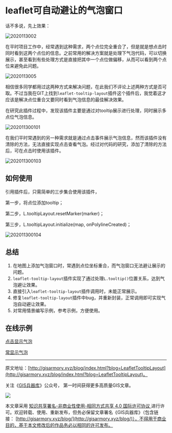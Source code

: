 # leaflet可自动避让的气泡窗口



话不多说，先上效果：

![2020113002](F:\myself\gisarmory\Leaflet.TooltipLayout\2020113002.gif)



在平时项目工作中，经常遇到这种需求，两个点位完全重合了，但是就是想点击时同时看到这两个点位的信息。之前常用的解决方案就是处理下气泡代码，可以切换展示，甚至看到有些处理方式是直接把其中一个点位做偏移，从而可以看到两个点位来避免此问题。

![2020113005](F:\myself\gisarmory\Leaflet.TooltipLayout\2020113005.gif)

相信很多同学都用过这两种方式来解决问题，在此我们不评论上述两种方式是否可取。不过当我在GIT上找到`leaflet-tooltip-layout`插件这个插件后，我觉着这才应该是解决点位重合又要同时看到气泡信息的最佳解决效果。

在研究此插件过程中，发现该插件主要是通过对tooltip展示进行处理，同时展示多点位气泡信息。

![202011300101](F:\myself\gisarmory\Leaflet.TooltipLayout\202011300101.png)

在我们平时常遇到的另一种需求就是通过点击事件展示气泡信息，然而该插件没有清除的方法，无法直接实现点击查看气泡。经过对代码的研究，添加了清除的方法后，可在点击时使用该插件。

![202011300103](F:\myself\gisarmory\Leaflet.TooltipLayout\202011300103.png)

## 如何使用

引用插件后，只需简单的三步集合使用该插件，

第一步，将点位添加tooltip；

第二步，L.tooltipLayout.resetMarker(marker)；

第三步，L.tooltipLayout.initialize(map, onPolylineCreated)；

![202011300104](F:\myself\gisarmory\Leaflet.TooltipLayout\202011300104.png)

## 总结

1. 在地图上添加气泡窗口时，常遇到点位坐标重合，而气泡窗口无法避让展示的问题。
2. `leaflet-tooltip-layout`插件实现了通过处理`L.tooltip()`位置关系，达到气泡避让效果。
3. 直接引入`leaflet-tooltip-layout`插件调用时，未能正常展示。
4. 修复`leaflet-tooltip-layout`插件中bug，并重新封装，正常调用即可实现气泡自动避让效果。
5. 对常用情景编写示例，参考示例，方便使用。



## 在线示例

[点击显示气泡](http://gisarmory.xyz/blog/index.html?demo=LeafletTooltipLayout1)

[常显示气泡](http://gisarmory.xyz/blog/index.html?demo=LeafletTooltipLayout2)




* * *

原文地址：[http://gisarmory.xyz/blog/index.html?blog=LeafletTooltipLayout](http://gisarmory.xyz/blog/index.html?blog=LeafletTooltipLayout)。

关注《[GIS兵器库](http://gisarmory.xyz/blog/index.html?blog=wechat)》公众号， 第一时间获得更多高质量GIS文章。

![](http://blogimage.gisarmory.xyz/20200923063756.png)

本文章采用 [知识共享署名-非商业性使用-相同方式共享 4.0 国际许可协议 ](https://creativecommons.org/licenses/by-nc-sa/4.0/deed.zh)进行许可。欢迎转载、使用、重新发布，但务必保留文章署名《GIS兵器库》（包含链接：  [http://gisarmory.xyz/blog/](http://gisarmory.xyz/blog/)），不得用于商业目的，基于本文修改后的作品务必以相同的许可发布。